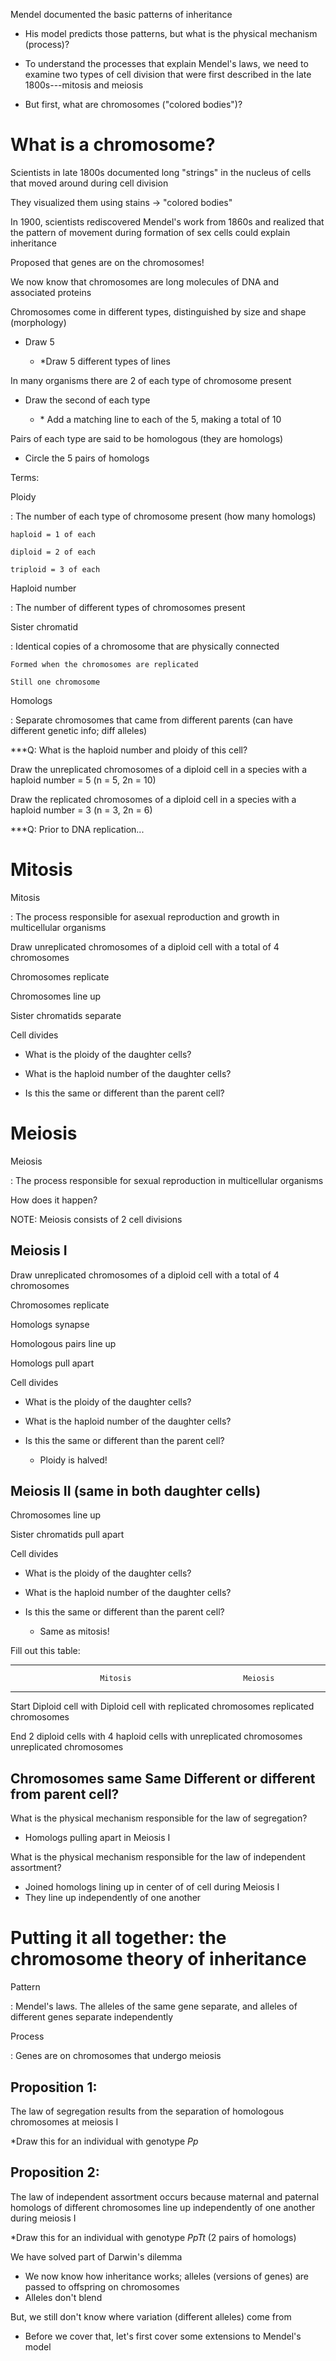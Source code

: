 Mendel documented the basic patterns of inheritance

-   His model predicts those patterns, but what is the physical mechanism
    (process)?

-   To understand the processes that explain Mendel's laws, we need to examine
    two types of cell division that were first described in the late
    1800s---mitosis and meiosis

-   But first, what are chromosomes ("colored bodies")?

# What is a chromosome?

Scientists in late 1800s documented long "strings" in the nucleus of cells
that moved around during cell division

They visualized them using stains -> "colored bodies"

In 1900, scientists rediscovered Mendel's work from 1860s and realized that the
pattern of movement during formation of sex cells could explain inheritance

Proposed that genes are on the chromosomes!

We now know that chromosomes are long molecules of DNA and associated proteins


Chromosomes come in different types, distinguished by size and shape (morphology)

-   Draw 5

    -   \*Draw 5 different types of lines

In many organisms there are 2 of each type of chromosome present

-   Draw the second of each type

    -   \* Add a matching line to each of the 5, making a total of 10

Pairs of each type are said to be homologous (they are homologs)

-   Circle the 5 pairs of homologs

Terms:

Ploidy

:   The number of each type of chromosome present (how many homologs)

    haploid = 1 of each

    diploid = 2 of each

    triploid = 3 of each

Haploid number

:   The number of different types of chromosomes present

Sister chromatid

:   Identical copies of a chromosome that are physically connected

    Formed when the chromosomes are replicated

    Still one chromosome

Homologs

:   Separate chromosomes that came from different parents (can have different
    genetic info; diff alleles)


\*\*\*Q: What is the haploid number and ploidy of this cell?


Draw the unreplicated chromosomes of a diploid cell in a species with a haploid
number = 5 (n = 5, 2n = 10)

Draw the replicated chromosomes of a diploid cell in a species with a haploid
number = 3 (n = 3, 2n = 6)


\*\*\*Q: Prior to DNA replication...


# Mitosis

Mitosis

:   The process responsible for asexual reproduction and growth in multicellular organisms

Draw unreplicated chromosomes of a diploid cell with a total of 4 chromosomes

Chromosomes replicate

Chromosomes line up

Sister chromatids separate

Cell divides

-   What is the ploidy of the daughter cells?

-   What is the haploid number of the daughter cells?

-   Is this the same or different than the parent cell?


# Meiosis

Meiosis

:   The process responsible for sexual reproduction in multicellular organisms


How does it happen?

NOTE: Meiosis consists of 2 cell divisions

## Meiosis I

Draw unreplicated chromosomes of a diploid cell with a total of 4 chromosomes

Chromosomes replicate

Homologs synapse

Homologous pairs line up

Homologs pull apart

Cell divides

-   What is the ploidy of the daughter cells?

-   What is the haploid number of the daughter cells?

-   Is this the same or different than the parent cell?

    -   Ploidy is halved!


## Meiosis II (same in both daughter cells)

Chromosomes line up

Sister chromatids pull apart

Cell divides

-   What is the ploidy of the daughter cells?

-   What is the haploid number of the daughter cells?

-   Is this the same or different than the parent cell?

    -   Same as mitosis!


Fill out this table:

--------------------------------------------------------------------------------
                        Mitosis                         Meiosis
----------------------- ------------------------------- ------------------------
Start                   Diploid cell with               Diploid cell with
                        replicated chromosomes          replicated chromosomes

End                     2 diploid cells with            4 haploid cells with
                        unreplicated chromosomes        unreplicated chromosomes

Chromosomes same        Same                            Different
or different from
parent cell?
--------------------------------------------------------------------------------


What is the physical mechanism responsible for the law of segregation?

-   Homologs pulling apart in Meiosis I

What is the physical mechanism responsible for the law of independent assortment?

-   Joined homologs lining up in center of of cell during Meiosis I
-   They line up independently of one another


# Putting it all together: the chromosome theory of inheritance

Pattern

:   Mendel's laws. The alleles of the same gene separate, and alleles of
    different genes separate independently

Process

:   Genes are on chromosomes that undergo meiosis

## Proposition 1:
The law of segregation results from the separation of homologous chromosomes at
meiosis I

\*Draw this for an individual with genotype $Pp$

## Proposition 2:
The law of independent assortment occurs because maternal and paternal homologs
of different chromosomes line up independently of one another during meiosis I

\*Draw this for an individual with genotype $PpTt$ (2 pairs of homologs)


We have solved part of Darwin's dilemma

-   We now know how inheritance works; alleles (versions of genes) are passed
    to offspring on chromosomes
-   Alleles don't blend


But, we still don't know where variation (different alleles) come from

-   Before we cover that, let's first cover some extensions to Mendel's model

